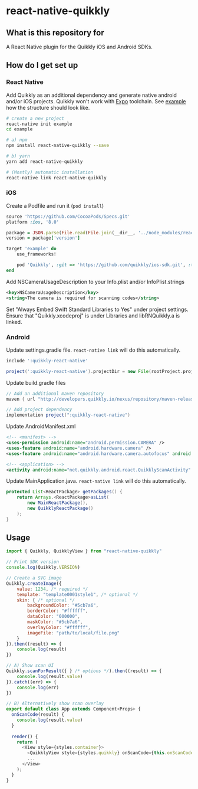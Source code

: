 # react-native-quikkly

## What is this repository for

A React Native plugin for the Quikkly iOS and Android SDKs.

## How do I get set up

### React Native

Add Quikkly as an additional dependency and generate native android and/or iOS projects.
Quikkly won't work with [Expo](https://expo.io/) toolchain. See [example](example) how the structure should look like.

```bash
# create a new project
react-native init example
cd example

# a) npm
npm install react-native-quikkly --save

# b) yarn
yarn add react-native-quikkly

# (Mostly) automatic installation
react-native link react-native-quikkly
```

### iOS

Create a Podfile and run it (```pod install```)

```ruby
source 'https://github.com/CocoaPods/Specs.git'
platform :ios, '8.0'

package = JSON.parse(File.read(File.join(__dir__, '../node_modules/react-native-quikkly/package.json')))
version = package['version']

target 'example' do
    use_frameworks!

    pod 'Quikkly', :git => 'https://github.com/quikkly/ios-sdk.git', :tag => "#{version}"
end
```

Add NSCameraUsageDescription to your Info.plist and/or InfoPlist.strings

```xml
<key>NSCameraUsageDescription</key>
<string>The camera is required for scanning codes</string>
```

Set "Always Embed Swift Standard Libraries to Yes" under project settings. Ensure that "Quikkly.xcodeproj" is under Libraries and libRNQuikkly.a is linked.

### Android

Update settings.gradle file. ```react-native link``` will do this automatically.

```groovy
include ':quikkly-react-native'

project(':quikkly-react-native').projectDir = new File(rootProject.projectDir, '../node_modules/react-native-quikkly/android')
```

Update build.gradle files

```groovy
// Add an additional maven repository
maven { url "http://developers.quikkly.io/nexus/repository/maven-releases/" }

// Add project dependency
implementation project(":quikkly-react-native")
```

Update AndroidManifest.xml

```xml
<!-- <manifest> -->
<uses-permission android:name="android.permission.CAMERA" />
<uses-feature android:name="android.hardware.camera" />
<uses-feature android:name="android.hardware.camera.autofocus" android:required="false" />

<!-- <application> -->
<activity android:name="net.quikkly.android.react.QuikklyScanActivity" />
```

Update MainApplication.java. ```react-native link``` will do this automatically.

```java
protected List<ReactPackage> getPackages() {
    return Arrays.<ReactPackage>asList(
        new MainReactPackage(),
        new QuikklyReactPackage()
    );
}
```

## Usage

```javascript
import { Quikkly, QuikklyView } from "react-native-quikkly"

// Print SDK version
console.log(Quikkly.VERSION)

// Create a SVG image
Quikkly.createImage({
    value: 1234, /* required */
    template: "template0001style1", /* optional */
    skin: { /* optional */
        backgroundColor: "#5cb7a6",
        borderColor: "#ffffff",
        dataColor: "000000",
        maskColor: "#5cb7a6",
        overlayColor: "#ffffff",
        imageFile: "path/to/local/file.png"
    }
}).then((result) => {
	console.log(result)
})

// A) Show scan UI
Quikkly.scanForResult({ } /* options */).then((result) => {
    console.log(result.value)
}).catch((err) => {
    console.log(err)
})

// B) Alternatively show scan overlay
export default class App extends Component<Props> {
  onScanCode(result) {
	console.log(result.value)
  }
  
  render() {
    return (
      <View style={styles.container}>
        <QuikklyView style={styles.quikkly} onScanCode={this.onScanCode} />
        ...
      </View>
    );
  }
}
```
